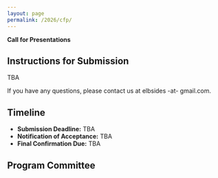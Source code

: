 ```yaml
---
layout: page
permalink: /2026/cfp/
---
```


**Call for Presentations**

## Instructions for Submission

TBA

If you have any questions, please contact us at elbsides -at- gmail.com.

## Timeline

- **Submission Deadline:** TBA
- **Notification of Acceptance:** TBA
- **Final Confirmation Due:** TBA

## Program Committee


